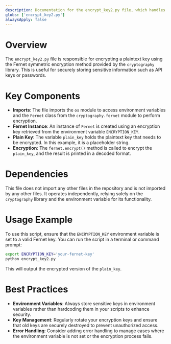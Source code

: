 ```yaml
---
description: Documentation for the encrypt_key2.py file, which handles encryption of a key using the Fernet symmetric encryption method.
globs: ['encrypt_key2.py']
alwaysApply: false
---
```


# Overview
The `encrypt_key2.py` file is responsible for encrypting a plaintext key using the Fernet symmetric encryption method provided by the `cryptography` library. This is useful for securely storing sensitive information such as API keys or passwords.

# Key Components
- **Imports**: The file imports the `os` module to access environment variables and the `Fernet` class from the `cryptography.fernet` module to perform encryption.
- **Fernet Instance**: An instance of `Fernet` is created using an encryption key retrieved from the environment variable `ENCRYPTION_KEY`.
- **Plain Key**: The variable `plain_key` holds the plaintext key that needs to be encrypted. In this example, it is a placeholder string.
- **Encryption**: The `fernet.encrypt()` method is called to encrypt the `plain_key`, and the result is printed in a decoded format.

# Dependencies
This file does not import any other files in the repository and is not imported by any other files. It operates independently, relying solely on the `cryptography` library and the environment variable for its functionality.

# Usage Example
To use this script, ensure that the `ENCRYPTION_KEY` environment variable is set to a valid Fernet key. You can run the script in a terminal or command prompt:
```bash
export ENCRYPTION_KEY='your-fernet-key'
python encrypt_key2.py
```
This will output the encrypted version of the `plain_key`.

# Best Practices
- **Environment Variables**: Always store sensitive keys in environment variables rather than hardcoding them in your scripts to enhance security.
- **Key Management**: Regularly rotate your encryption keys and ensure that old keys are securely destroyed to prevent unauthorized access.
- **Error Handling**: Consider adding error handling to manage cases where the environment variable is not set or the encryption process fails.